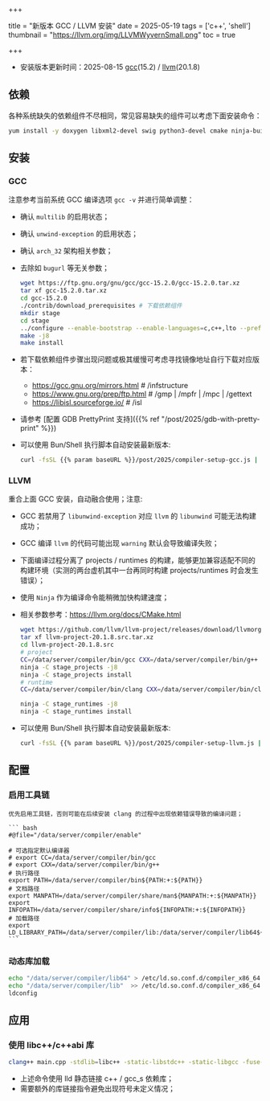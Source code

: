 +++

title =  "新版本 GCC / LLVM 安装"
date = 2025-05-19
tags = ['c++', 'shell']
thumbnail = "https://llvm.org/img/LLVMWyvernSmall.png"
toc = true

+++

* 安装版本更新时间：2025-08-15 [gcc](https://gcc.gnu.org/releases.html)(15.2) / [llvm](https://github.com/llvm/llvm-project/releases)(20.1.8)

## 依赖
各种系统缺失的依赖组件不尽相同，常见容易缺失的组件可以考虑下面安装命令：
``` bash
yum install -y doxygen libxml2-devel swig python3-devel cmake ninja-build
```

## 安装

### GCC
注意参考当前系统 GCC 编译选项 `gcc -v` 并进行简单调整：
* 确认 `multilib` 的启用状态；
* 确认 `unwind-exception` 的启用状态；
* 确认 `arch_32` 架构相关参数；
* 去除如 `bugurl` 等无关参数；

    ``` bash
    wget https://ftp.gnu.org/gnu/gcc/gcc-15.2.0/gcc-15.2.0.tar.xz
    tar xf gcc-15.2.0.tar.xz
    cd gcc-15.2.0
    ./contrib/download_prerequisites # 下载依赖组件
    mkdir stage
    cd stage
    ../configure --enable-bootstrap --enable-languages=c,c++,lto --prefix=/data/server/compiler --enable-shared --enable-threads=posix --enable-checking=release --disable-multilib --with-system-zlib --enable-__cxa_atexit --enable-gnu-unique-object --enable-linker-build-id --enable-libstdcxx-backtrace --with-linker-hash-style=gnu --enable-plugin --enable-initfini-array --without-isl --enable-gnu-indirect-function --enable-cet --with-tune=generic --with-arch_32=i686 --with-build-config=bootstrap-lto --enable-link-serialization=1
    make -j8
    make install
    ```

* 若下载依赖组件步骤出现问题或极其缓慢可考虑寻找镜像地址自行下载对应版本：
  * https://gcc.gnu.org/mirrors.html  # /infstructure
  * https://www.gnu.org/prep/ftp.html # /gmp | /mpfr | /mpc | /gettext
  * https://libisl.sourceforge.io/    # /isl

* 请参考 [配置 GDB PrettyPrint 支持]({{% ref "/post/2025/gdb-with-pretty-print" %}})
* 可以使用 Bun/Shell 执行脚本自动安装最新版本:
    ``` bash
    curl -fsSL {{% param baseURL %}}/post/2025/compiler-setup-gcc.js | bun -
    ```

### LLVM
重合上面 GCC 安装，自动融合使用；注意:
* GCC 若禁用了 `libunwind-exception` 对应 `llvm` 的 `libunwind` 可能无法构建成功；
* GCC 编译 `llvm` 的代码可能出现 `warning` 默认会导致编译失败；
* 下面编译过程分离了 projects / runtimes 的构建，能够更加兼容适配不同的构建环境（实测的两台虚机其中一台再同时构建 projects/runtimes 时会发生错误）；
* 使用 `Ninja` 作为编译命令能稍微加快构建速度；
* 相关参数参考：https://llvm.org/docs/CMake.html

    ``` bash
    wget https://github.com/llvm/llvm-project/releases/download/llvmorg-20.1.8/llvm-project-20.1.8.src.tar.xz
    tar xf llvm-project-20.1.8.src.tar.xz
    cd llvm-project-20.1.8.src
    # project
    CC=/data/server/compiler/bin/gcc CXX=/data/server/compiler/bin/g++ cmake -G Ninja -B stage_projects -S llvm -Wno-dev -DLLVM_ENABLE_RTTI=ON -DCMAKE_CXX_LINK_FLAGS="-Wl,-rpath,/data/server/compiler/lib64 -L/data/server/compiler/lib64" -DCMAKE_BUILD_TYPE=Release -DCMAKE_INSTALL_PREFIX=/data/server/compiler -DLLVM_ENABLE_PROJECTS="clang;clang-tools-extra;lld;lldb;openmp;polly;pstl"
    ninja -C stage_projects -j8
    ninja -C stage_projects install
    # runtime
    CC=/data/server/compiler/bin/clang CXX=/data/server/compiler/bin/clang++ cmake -G Ninja -B stage_runtimes -S runtimes -Wno-dev -DLLVM_ENABLE_RTTI=ON -DCMAKE_BUILD_TYPE=Release -DCMAKE_INSTALL_PREFIX=/data/server/compiler -DLLVM_ENABLE_RUNTIMES="compiler-rt;libcxx;libcxxabi;libunwind"

    ninja -C stage_runtimes -j8
    ninja -C stage_runtimes install
    ```
* 可以使用 Bun/Shell 执行脚本自动安装最新版本:
    ``` bash
    curl -fsSL {{% param baseURL %}}/post/2025/compiler-setup-llvm.js | bun -
    ```

## 配置
### 启用工具链
    优先启用工具链，否则可能在后续安装 clang 的过程中出现依赖错误导致的编译问题；

    ``` bash
    #@file="/data/server/compiler/enable"

    # 可选指定默认编译器
    # export CC=/data/server/compiler/bin/gcc
    # export CXX=/data/server/compiler/bin/g++
    # 执行路径
    export PATH=/data/server/compiler/bin${PATH:+:${PATH}}
    # 文档路径
    export MANPATH=/data/server/compiler/share/man${MANPATH:+:${MANPATH}}
    export INFOPATH=/data/server/compiler/share/info${INFOPATH:+:${INFOPATH}}
    # 加载路径
    export LD_LIBRARY_PATH=/data/server/compiler/lib:/data/server/compiler/lib64${LD_LIBRARY_PATH:+:${LD_LIBRARY_PATH}}
    ```

### 动态库加载
``` bash
echo "/data/server/compiler/lib64" > /etc/ld.so.conf.d/compiler_x86_64.conf
echo "/data/server/compiler/lib"  >> /etc/ld.so.conf.d/compiler_x86_64.conf
ldconfig
```

## 应用
### 使用 libc++/c++abi 库
``` bash
clang++ main.cpp -stdlib=libc++ -static-libstdc++ -static-libgcc -fuse-ld=lld -L/data/server/compiler/lib -Wl,-Bstatic -lc++ -lc++abi -Wl,-Bdynamic -o main -v
```

* 上述命令使用 lld 静态链接 c++ / gcc_s 依赖库；
* 需要额外的库链接指令避免出现符号未定义情况；
